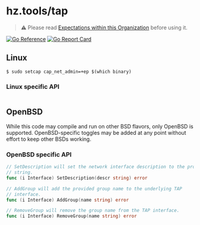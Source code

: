 # hz.tools/tap

> :warning: Please read [Expectations within this Organization](https://github.com/hztools/.github/tree/main/profile#expectations-within-this-organization) before using it.

[![Go Reference](https://pkg.go.dev/badge/hz.tools/tap.svg)](https://pkg.go.dev/hz.tools/tap)
[![Go Report Card](https://goreportcard.com/badge/hz.tools/tap)](https://goreportcard.com/report/hz.tools/tap)

## Linux

```
$ sudo setcap cap_net_admin=+ep $(which binary)
```

### Linux specific API

```go
```

## OpenBSD

While this code may compile and run on other BSD flavors, only OpenBSD is
supported. OpenBSD-specific toggles may be added at any point without effort
to keep other BSDs working.

### OpenBSD specific API

```go
// SetDescription will set the network interface description to the provided
// string.
func (i Interface) SetDescription(descr string) error

// AddGroup will add the provided group name to the underlying TAP
// interface.
func (i Interface) AddGroup(name string) error

// RemoveGroup will remove the group name from the TAP interface.
func (i Interface) RemoveGroup(name string) error
```
